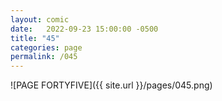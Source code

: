 ```yaml
---
layout: comic
date:   2022-09-23 15:00:00 -0500
title: "45"
categories: page
permalink: /045
---
```

![PAGE FORTYFIVE]({{ site.url }}/pages/045.png)
